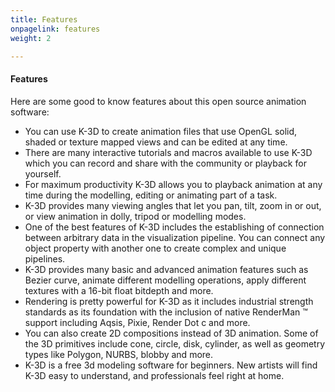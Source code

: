 ```yaml
---
title: Features
onpagelink: features
weight: 2

---
```


#### **Features**

Here are some good to know features about this open source animation software:

- You can use K-3D to create animation files that use OpenGL solid, shaded or texture mapped views and can be edited at any time. 
- There are many interactive tutorials and macros available to use K-3D which you can record and share with the community or playback for yourself.
- For maximum productivity K-3D allows you to playback animation at any time during the modelling, editing or animating part of a task.
- K-3D provides many viewing angles that let you pan, tilt, zoom in or out, or view animation in dolly, tripod or modelling modes.
- One of the best features of K-3D includes the establishing of connection between arbitrary data in the visualization pipeline. You can connect any object property with another one to create complex and unique pipelines.
- K-3D provides many basic and advanced animation features such as Bezier curve, animate different modelling operations, apply different textures with a 16-bit float bitdepth and more.
- Rendering is pretty powerful for K-3D as it includes industrial strength standards as its foundation with the inclusion of native RenderMan ™ support including Aqsis, Pixie, Render Dot c and more.
- You can also create 2D compositions instead of 3D animation. Some of the 3D primitives include cone, circle, disk, cylinder, as well as geometry types like Polygon, NURBS, blobby and more.
- K-3D is a free 3d modeling software for beginners. New artists will find K-3D easy to understand, and professionals feel right at home.